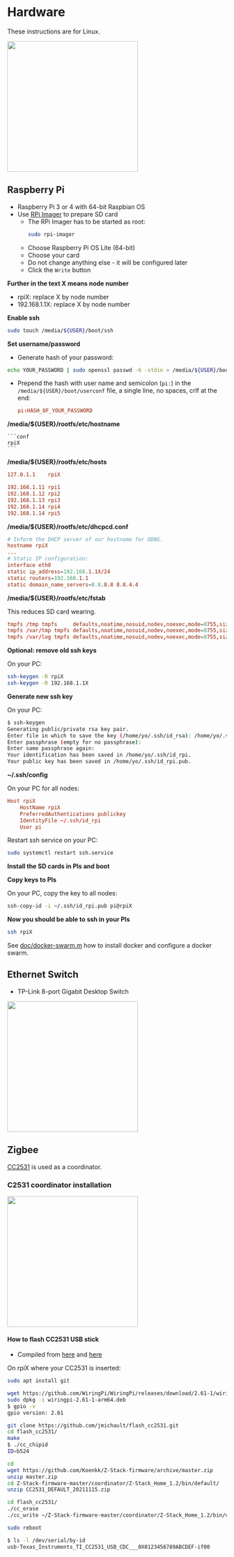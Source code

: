 # Hardware

These instructions are for Linux.

<img src="pi-cluster.jpg" width=300>

## Raspberry Pi

* Raspberry Pi 3 or 4 with 64-bit Raspbian OS
* Use [RPi Imager](https://projects.raspberrypi.org/en/projects/raspberry-pi-setting-up/2) to prepare SD card
  * The RPi Imager has to be started as root:
    ```bash
    sudo rpi-imager
    ```  
  * Choose Raspberry Pi OS Lite (64-bit)
  * Choose your card
  * Do not change anything else - it will be configured later
  * Click the `Write` button

**Further in the text X means node number**

* rpiX: replace X by node number
* 192.168.1.1X: replace X by node number

**Enable ssh**

```bash
sudo touch /media/${USER}/boot/ssh
```

**Set username/password**

* Generate hash of your password:

```bash
echo YOUR_PASSWORD | sudo openssl passwd -6 -stdin > /media/${USER}/boot/userconf
```

* Prepend the hash with user name and semicolon (`pi:`) in the `/media/${USER}/boot/userconf` file, a single line, no spaces, crlf at the end:

    ```conf
    pi:HASH_OF_YOUR_PASSWORD

    ```

**/media/${USER}/rootfs/etc/hostname**

    ```conf
    rpiX
    ```

**/media/${USER}/rootfs/etc/hosts**

```conf
127.0.1.1    rpiX

192.168.1.11 rpi1
192.168.1.12 rpi2
192.168.1.13 rpi3
192.168.1.14 rpi4
192.168.1.14 rpi5
```

**/media/${USER}/rootfs/etc/dhcpcd.conf**

```conf
# Inform the DHCP server of our hostname for DDNS.
hostname rpiX
...
# Static IP configuration:
interface eth0
static ip_address=192.168.1.1X/24
static routers=192.168.1.1
static domain_name_servers=8.8.8.8 8.8.4.4
```

**/media/${USER}/rootfs/etc/fstab**

This reduces SD card wearing.

```conf
tmpfs /tmp tmpfs     defaults,noatime,nosuid,nodev,noexec,mode=0755,size=100m 0 0
tmpfs /var/tmp tmpfs defaults,noatime,nosuid,nodev,noexec,mode=0755,size=30m 0 0
tmpfs /var/log tmpfs defaults,noatime,nosuid,nodev,noexec,mode=0755,size=100m 0 0
```

**Optional: remove old ssh keys**

On your PC:

```bash
ssh-keygen -R rpiX
ssh-keygen -R 192.168.1.1X
```

**Generate new ssh key**

On your PC:

```bash
$ ssh-keygen
Generating public/private rsa key pair.
Enter file in which to save the key (/home/yo/.ssh/id_rsa): /home/yo/.ssh/id_rpi
Enter passphrase (empty for no passphrase): 
Enter same passphrase again: 
Your identification has been saved in /home/yo/.ssh/id_rpi.
Your public key has been saved in /home/yo/.ssh/id_rpi.pub.
```

**~/.ssh/config**

On your PC for all nodes:

```conf
Host rpiX
    HostName rpiX
    PreferredAuthentications publickey
    IdentityFile ~/.ssh/id_rpi
    User pi
```

Restart ssh service on your PC:
    
```bash
sudo systemctl restart ssh.service
```

**Install the SD cards in PIs and boot**

**Copy keys to PIs**

On your PC, copy the key to all nodes:

```bash
ssh-copy-id -i ~/.ssh/id_rpi.pub pi@rpiX
```

**Now you should be able to ssh in your PIs**

```bash
ssh rpiX
```

See [doc/docker-swarm.m](docker-swarm.md#docker-swarm) how to install docker and configure a docker swarm.
## Ethernet Switch

* TP-Link 8-port Gigabit Desktop Switch

<img src="switch.jpg" width=300>

## Zigbee

[CC2531](https://www.ti.com/product/CC2531) is used as a coordinator.

### C2531 coordinator installation

<img src="cc2531.jpg" width=300>

#### How to flash CC2531 USB stick

* Compiled from [here](https://www.zigbee2mqtt.io/guide/adapters/flashing/alternative_flashing_methods.html) and [here](https://lemariva.com/blog/2019/08/zigbee-flashing-cc2531-using-raspberry-pi-without-cc-debugger)

On rpiX where your CC2531 is inserted:

```bash
sudo apt install git

wget https://github.com/WiringPi/WiringPi/releases/download/2.61-1/wiringpi-2.61-1-arm64.deb
sudo dpkg -i wiringpi-2.61-1-arm64.deb 
$ gpio -v
gpio version: 2.61

git clone https://github.com/jmichault/flash_cc2531.git
cd flash_cc2531/
make
$ ./cc_chipid 
ID=b524

cd
wget https://github.com/Koenkk/Z-Stack-firmware/archive/master.zip
unzip master.zip 
cd Z-Stack-firmware-master/coordinator/Z-Stack_Home_1.2/bin/default/
unzip CC2531_DEFAULT_20211115.zip 

cd flash_cc2531/
./cc_erase 
./cc_write ~/Z-Stack-firmware-master/coordinator/Z-Stack_Home_1.2/bin/default/CC2531ZNP-Prod.hex 

sudo reboot

$ ls -l /dev/serial/by-id
usb-Texas_Instruments_TI_CC2531_USB_CDC___0X0123456789ABCDEF-if00
```
